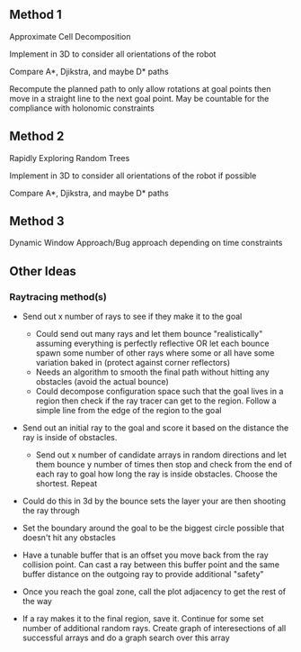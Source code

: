 ## Method 1
Approximate Cell Decomposition

Implement in 3D to consider all orientations of the robot

<!-- Use A* To plan the path -->
Compare A*, Djikstra, and maybe D* paths

Recompute the planned path to only allow rotations at goal points then move in a straight line to the next goal point. May be countable for the compliance with holonomic constraints



## Method 2
Rapidly Exploring Random Trees

Implement in 3D to consider all orientations of the robot if possible

Compare A*, Djikstra, and maybe D* paths


## Method 3
Dynamic Window Approach/Bug approach depending on time constraints



## Other Ideas

### Raytracing method(s)

- Send out x number of rays to see if they make it to the goal
  - Could send out many rays and let them bounce "realistically" assuming everything is perfectly reflective OR let each bounce spawn some number of other rays where some or all have some variation baked in (protect against corner reflectors)
  - Needs an algorithm to smooth the final path without hitting any obstacles (avoid the actual bounce)
  - Could decompose configuration space such that the goal lives in a region then check if the ray tracer can get to the region. Follow a simple line from the edge of the region to the goal
- Send out an initial ray to the goal and score it based on the distance the ray is inside of obstacles.
  - Send out x number of candidate arrays in random directions and let them bounce y number of times then stop and check from the end of each ray to goal how long the ray is inside obstacles. Choose the shortest. Repeat
- Could do this in 3d by the bounce sets the layer your are then shooting the ray through
- Set the boundary around the goal to be the biggest circle possible that doesn't hit any obstacles
- Have a tunable buffer that is an offset you move back from the ray collision point. Can cast a ray between this buffer point and the same buffer distance on the outgoing ray to provide additional "safety"
- Once you reach the goal zone, call the plot adjacency to get the rest of the way

- If a ray makes it to the final region, save it. Continue for some set number of additional random rays. Create graph of interesections of all successful arrays and do a graph search over this array




